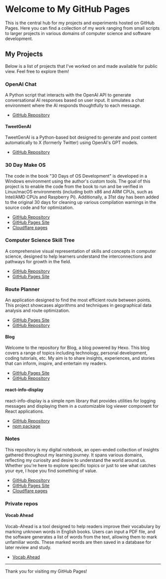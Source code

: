 # Welcome to My GitHub Pages

This is the central hub for my projects and experiments hosted on GitHub Pages. Here you can find a collection of my work ranging from small scripts to larger projects in various domains of computer science and software development.

## My Projects

Below is a list of projects that I've worked on and made available for public view. Feel free to explore them!

### OpenAI Chat

A Python script that interacts with the OpenAI API to generate conversational AI responses based on user input. It simulates a chat environment where the AI responds thoughtfully to each message.

- [GitHub Repository](https://github.com/jeffreyc2017/openai-chat)

#### TweetGenAI

TweetGenAI is a Python-based bot designed to generate and post content automatically to X (formerly Twitter) using OpenAI's GPT models.

- [GitHub Repository](https://github.com/jeffreyc2017/tweet-gen-ai)

### 30 Day Make OS

The code in the book "30 Days of OS Development" is developed in a Windows environment using the author's custom tools. The goal of this project is to enable the code from the book to run and be verified in Linux/macOS environments (including both x86 and ARM CPUs, such as Intel/AMD CPUs and Raspberry Pi). Additionally, a 31st day has been added to the original 30 days for cleaning up various compilation warnings in the source code and for optimization.

- [GitHub Repository](https://github.com/jeffreyc2017/30-day-make-os)
- [GitHub Pages Site](https://jeffreyc2017.github.io/30-day-make-os/#/)
- [Cloudflare pages](https://30-day-make-os.pages.dev/#/)

### Computer Science Skill Tree

A comprehensive visual representation of skills and concepts in computer science, designed to help learners understand the interconnections and pathways for growth in the field.

- [GitHub Repository](https://github.com/jeffreyc2017/computer-science-skill-tree)
- [GitHub Pages Site](https://jeffreyc2017.github.io/computer-science-skill-tree/)

### Route Planner

An application designed to find the most efficient route between points. This project showcases algorithms and techniques in geographical data analysis and route optimization.

- [GitHub Pages Site](https://jeffreyc2017.github.io/route-planner/)
- [GitHub Repository](https://github.com/jeffreyc2017/route-planner)

#### Blog

Welcome to the repository for Blog, a blog powered by Hexo. This blog covers a range of topics including technology, personal development, coding tutorials, etc. My aim is to share insights, experiences, and stories that can inform, inspire, and entertain my readers.

- [GitHub Pages Site](https://jeffreyc2017.github.io/blog/)
- [GitHub Repository](https://github.com/jeffreyc2017/blog/)

#### react-info-display

react-info-display is a simple npm library that provides utilities for logging messages and displaying them in a customizable log viewer component for React applications.

- [GitHub Repository](https://github.com/jeffreyc2017/react-info-display)
- [npm package](https://www.npmjs.com/package/react-info-display)

### Notes

This repository is my digital notebook, an open-ended collection of insights gathered throughout my learning journey. It spans various domains, reflecting my curiosity and desire to understand the world around us. Whether you're here to explore specific topics or just to see what catches your eye, I hope you find something of value.

- [GitHub Repository](https://github.com/jeffreyc2017/notes)
- [GitHub Pages Site](https://jeffreyc2017.github.io/notes/)
- [Cloudflare pages](https://notes-991.pages.dev/#/)

### Private repos

#### Vocab Ahead

Vocab-Ahead is a tool designed to help readers improve their vocabulary by marking unknown words in English books. Users can input a PDF file, and the software generates a list of words from the text, allowing them to mark unfamiliar words. These marked words are then saved in a database for later review and study.

- [Vocab Ahead](https://vocab-ahead.pages.dev)

---

Thank you for visiting my GitHub Pages!
